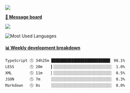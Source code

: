 [![](https://count.getloli.com/get/@SmaIIstars.github.readme)](https://count.getloli.com/)


[**💬 Message board**](https://chat.getloli.com/room/@SmaIIstars.github)

[![](https://chat.getloli.com/room/@SmaIIstars.github/svg?width=600&height=100&limit=20&theme=light&fontSize=14)](https://chat.getloli.com/room/@SmaIIstars.github)


![Most Used Languages](https://github-readme-stats.vercel.app/api/top-langs/?username=SmaIIstars&theme=dark&layout=compact)

<!-- waka-box start -->
#### <a href="https://gist.github.com/e31f5e1b7a15ee54e2fc8fca68aa5e2b" target="_blank">📊 Weekly development breakdown</a>
```text
TypeScript 🕓 34h25m ██████████████████████████▍ 98.1%
LESS       🕓 20m    ▎░░░░░░░░░░░░░░░░░░░░░░░░░░  1.0%
XML        🕓 11m    ▏░░░░░░░░░░░░░░░░░░░░░░░░░░  0.5%
JSON       🕓 7m     ░░░░░░░░░░░░░░░░░░░░░░░░░░░  0.3%
Markdown   🕓 0s     ░░░░░░░░░░░░░░░░░░░░░░░░░░░  0.0%
```
<!-- Powered by https://github.com/YouEclipse/waka-box-go . -->
<!-- waka-box end -->

